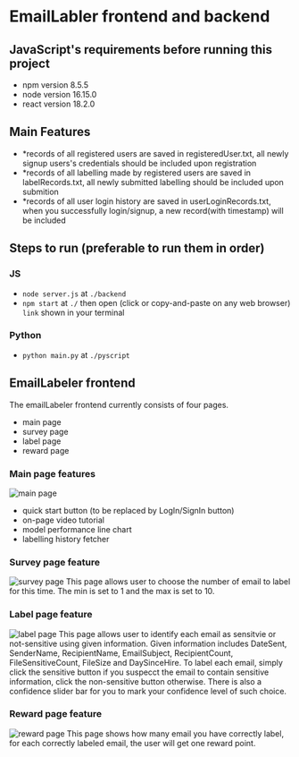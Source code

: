 # EmailLabler frontend and backend

## JavaScript's requirements before running this project
- npm version 8.5.5
- node version 16.15.0
- react version 18.2.0

## Main Features
- *records of all registered users are saved in registeredUser.txt, all newly signup users's credentials should be included upon registration
- *records of all labelling made by registered users are saved in labelRecords.txt, all newly submitted labelling should be included upon submition 
- *records of all user login history are saved in userLoginRecords.txt, when you successfully login/signup, a new record(with timestamp) will be included


## Steps to run (preferable to run them in order)
### JS
- `node server.js` at `./backend`
- `npm start` at `./` then open (click or copy-and-paste on any web browser) `link` shown in your terminal
### Python
- `python main.py` at `./pyscript`

## EmailLabeler frontend
The emailLabeler frontend currently consists of four pages. 
- main page
- survey page
- label page
- reward page

### Main page features
![main page](https://github.com/Siyuan-uoftece/Email_Labeler/blob/master/Screen%20Shot%202022-12-19%20at%209.54.22%20PM.png)
* quick start button (to be replaced by LogIn/SignIn button)
* on-page video tutorial 
* model performance line chart
* labelling history fetcher

### Survey page feature
![survey page](https://github.com/Siyuan-uoftece/Email_Labeler/blob/master/Screen%20Shot%202022-12-19%20at%209.54.36%20PM.png)
This page allows user to choose the number of email to label for this time. The min is set to 1 and the max is set to 10.

### Label page feature
![label page](https://github.com/Siyuan-uoftece/Email_Labeler/blob/master/Screen%20Shot%202022-12-19%20at%209.54.52%20PM.png)
This page allows user to identify each email as sensitvie or not-sensitive using given information. Given information includes DateSent, SenderName, RecipientName, EmailSubject, RecipientCount, FileSensitiveCount, FileSize and DaySinceHire. To label each email, simply click the sensitive button if you suspecct the email to contain sensitive information, click the non-sensitive button otherwise. There is also a confidence slider bar for you to mark your confidence level of such choice. 

### Reward page feature
![reward page](https://github.com/Siyuan-uoftece/Email_Labeler/blob/master/Screen%20Shot%202022-12-19%20at%209.54.09%20PM.png)
This page shows how many email you have correctly label, for each correctly labeled email, the user will get one reward point.




